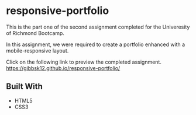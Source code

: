 # responsive-portfolio

This is the part one of the second assignment completed for the Univeresity of Richmond Bootcamp.

In this assignment, we were required to create a portfolio enhanced with a mobile-responsive layout. 

Click on the following link to preview the completed assignment.   
https://gibbsk12.github.io/responsive-portfolio/
  
## Built With
* HTML5
* CSS3

